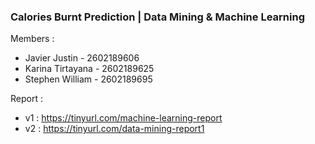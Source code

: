 ### Calories Burnt Prediction | Data Mining & Machine Learning
Members : 
- Javier Justin - 2602189606
- Karina Tirtayana - 2602189625
- Stephen William - 2602189695  

Report :  
- v1 : https://tinyurl.com/machine-learning-report
- v2 : https://tinyurl.com/data-mining-report1
